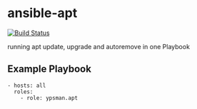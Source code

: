 ansible-apt
===========
[![Build Status](https://travis-ci.org/ypsman/ansible-apt.svg?branch=master)](https://travis-ci.org/ypsman/ansible-apt)

running apt update, upgrade and autoremove in one Playbook

Example Playbook
----------------

    - hosts: all
      roles:
        - role: ypsman.apt
